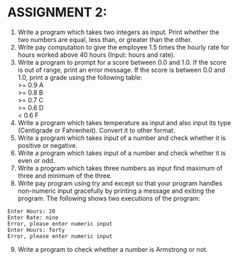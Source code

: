 # ASSIGNMENT 2:
1. Write a program which takes two integers as input. Print whether the two numbers are equal, less than, or greater than the other.
2. Write pay computation to give the employee 1.5 times the hourly rate for hours worked above 40 hours (Input: hours and rate).
3. Write a program to prompt for a score between 0.0 and 1.0. If the score is out of range, print an error message. If the score is between 0.0 and 1.0, print a grade using the following table:\
&gt;= 0.9 A\
&gt;= 0.8 B\
&gt;= 0.7 C\
&gt;= 0.6 D\
&lt; 0.6 F
4. Write a program which takes temperature as input and also input its type (Centigrade or Fahrenheit). Convert it to other format.
5. Write a program which takes input of a number and check whether it is positive or negative.
6. Write a program which takes input of a number and check whether it is even or odd.
7. Write a program which takes three numbers as input find maximum of three and minimum of the three.
8. Write pay program using try and except so that your program handles non-numeric input gracefully by printing a message and exiting the program. The following shows two executions of the program:
```
Enter Hours: 20
Enter Rate: nine
Error, please enter numeric input
Enter Hours: forty
Error, please enter numeric input
```
9. Write a program to check whether a number is Armstrong or not.
